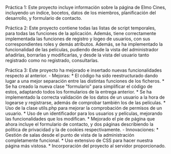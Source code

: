 Práctica 1:
    Este proyecto incluye información sobre la página de Elmo Cines, incluyendo un índice,
    bocetos, datos de los miembros, planificación del desarrollo, y formulario de contacto.

Práctica 2:
    Este proyecto contiene todas las listas de script temporales, para todas las funciones
    de la aplicación. Además, tiene correctamente implementada las funciones de registro
    y logeo de usuarios, con sus correspondientes roles y demás atributos.
    Además, se ha implementado la funcionalidad de las películas, pudiendo desde la vista
    del administrador añadirlas, borrarlas y modificarlas, y desde la vista del usuario
    tanto registrado como no registrado, consultarlas.

Práctica 3:
    Este proyecto ha mejorado e insertado nuevas funcionalidades respecto al anterior.
    - Mejoras:
        * El código ha sido reestructurado dando lugar a una mejor separación entre las distintas
        funciones de los ficheros.
        * Se ha creado la nueva clase "formulario" para simplificar el código de estos, adaptando
        todos los formularios de la entrega anterior.
        * Se ha implementado la correcta validación de los datos de un usuario a la hora de
        logearse y registrarse, además de comprobar también los de las películas.
        * Uso de la clase utils.php para mejorar la comprobación de permisos de un usuario.
        * Uso de un identificador para los usuarios y películas, mejorando las funcionalidades
        que los modifican.
        * Mejorado el pie de página que ahora incluye el formulario de contacto, y dos páginas
        describiendo la política de privacidad y la de cookies respectivamente.
    - Innovaciones:
        * Gestión de salas desde el punto de vista de la administración completamente funcional.
        * Uso extensivo de CSS para hacer nuestra página más vistosa.
        * Incorporación del proyecto al servidor proporcionado.
        
